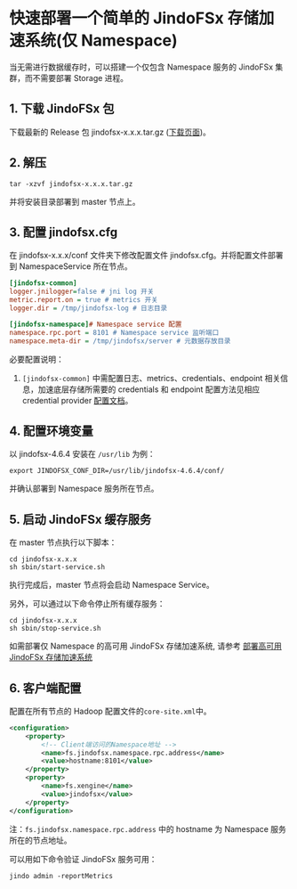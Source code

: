 # 快速部署一个简单的 JindoFSx 存储加速系统(仅 Namespace)

当无需进行数据缓存时，可以搭建一个仅包含 Namespace 服务的 JindoFSx 集群，而不需要部署 Storage 进程。

## 1. 下载 JindoFSx 包

下载最新的 Release 包 jindofsx-x.x.x.tar.gz ([下载页面](/docs/user/4.x/jindodata_download.md))。

## 2. 解压

```shell
tar -xzvf jindofsx-x.x.x.tar.gz
```

并将安装目录部署到 master 节点上。

## 3. 配置 jindofsx.cfg

在 jindofsx-x.x.x/conf 文件夹下修改配置文件 jindofsx.cfg。并将配置文件部署到 NamespaceService 所在节点。

```ini
[jindofsx-common]
logger.jnilogger=false # jni log 开关
metric.report.on = true # metrics 开关
logger.dir = /tmp/jindofsx-log # 日志目录

[jindofsx-namespace]# Namespace service 配置
namespace.rpc.port = 8101 # Namespace service 监听端口
namespace.meta-dir = /tmp/jindofsx/server # 元数据存放目录
```

必要配置说明：
1. `[jindofsx-common]` 中需配置日志、metrics、credentials、endpoint 相关信息，加速底层存储所需要的 credentials 和 endpoint 配置方法见相应 credential provider [配置文档](../security/jindofsx_credential_provider.md)。

## 4. 配置环境变量
以 jindofsx-4.6.4 安装在 `/usr/lib` 为例：

```shell
export JINDOFSX_CONF_DIR=/usr/lib/jindofsx-4.6.4/conf/
```

并确认部署到 Namespace 服务所在节点。

## 5. 启动 JindoFSx 缓存服务

在 master 节点执行以下脚本：

```shell
cd jindofsx-x.x.x
sh sbin/start-service.sh
```

执行完成后，master 节点将会启动 Namespace Service。

另外，可以通过以下命令停止所有缓存服务：

```shell
cd jindofsx-x.x.x
sh sbin/stop-service.sh
```

如需部署仅 Namespace 的高可用 JindoFSx 存储加速系统, 请参考 [部署高可用 JindoFSx 存储加速系统](../deploy/deploy_raft_ns.md)

## 6. 客户端配置

配置在所有节点的 Hadoop 配置文件的`core-site.xml`中。

```xml
<configuration>
    <property>
        <!-- Client端访问的Namespace地址 -->
        <name>fs.jindofsx.namespace.rpc.address</name>
        <value>hostname:8101</value>
    </property>
    <property>
        <name>fs.xengine</name>
        <value>jindofsx</value>
    </property>
</configuration>
```

注：`fs.jindofsx.namespace.rpc.address` 中的 hostname 为 Namespace 服务所在的节点地址。

可以用如下命令验证 JindoFSx 服务可用：

```shell
jindo admin -reportMetrics
```
